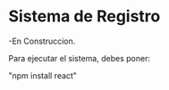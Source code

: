 <h1>Sistema de Registro</h1>

-En Construccion.

Para ejecutar el sistema, debes poner:

"npm install react"
